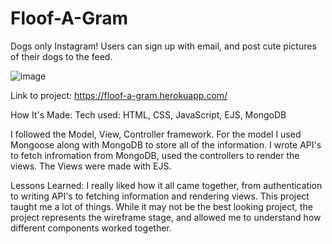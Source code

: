 # Floof-A-Gram

Dogs only Instagram!
Users can sign up with email, and post cute pictures of their dogs to the feed.

![image](https://res.cloudinary.com/jackieregs/image/upload/v1631825435/instagram_hdrmm2.png)


Link to project: https://floof-a-gram.herokuapp.com/

How It's Made:
Tech used: HTML, CSS, JavaScript, EJS, MongoDB

I followed the Model, View, Controller framework. For the model I used Mongoose along with MongoDB to store all of the information. I wrote API's to fetch infromation from MongoDB, used the controllers to render the views. The Views were made with EJS.


Lessons Learned:
I really liked how it all came together, from authentication to writing API's to fetching information and rendering views. This project taught me a lot of things. While it may not be the best looking project, the project represents the wireframe stage, and allowed me to understand how different components worked together.
